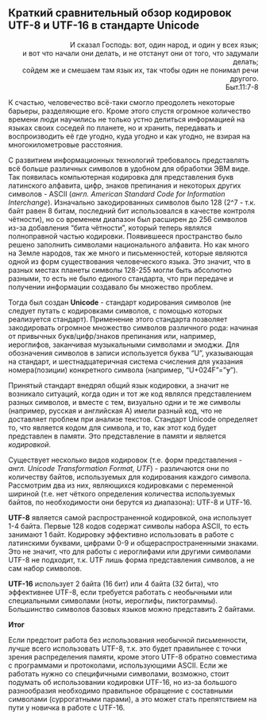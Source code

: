 
Краткий сравнительный обзор кодировок UTF-8 и UTF-16 в стандарте Unicode
------

<p align="right">И сказал Господь: вот, один народ, и один у всех язык; <BR>
и вот что начали они делать, и не отстанут они от того, что задумали делать; <BR> сойдем же и смешаем там язык их, так чтобы один не понимал речи другого. <BR>
Быт.11:7-8</p>


К счастью, человечество всё-таки смогло преодолеть некоторые барьеры, разделяющие его. Кроме этого спустя огромное количество времени люди научились не только устно делиться информацией на языках своих соседей по планете, но и хранить, передавать и воспроизводить её где угодно, куда угодно и как угодно, не взирая на многокилометровые расстояния.

С развитием информационных технологий требовалось представлять всё больше различных символов в удобном для обработки ЭВМ виде. Так появилась компьютерная кодировка для представления букв латинского алфавита, цифр, знаков препинания и некоторых других символов - ASCII (*англ. American Standard Code for Information Interchange*). Изначально закодированных символов было 128 (2^7 - т.к. байт равен 8 битам, последний бит использовался в качестве контроля чётности), но со временем диапазон был расширен до 256 символов из-за добавления “бита чётности”, который теперь являлся полноправной частью кодировки. Появившееся пространство было решено заполнить символами национального алфавита. Но как много на Земле народов, так же много и письменностей, которые являются одной из форм существования человеческого языка. Это значит, что в разных местах планеты символы 128-255 могли быть абсолютно разными, то есть не было единого стандарта, что при передаче и получении информации создавало бы множество проблем. 

Тогда был создан **Unicode** - стандарт кодирования символов (не следует путать с кодировками символов, с помощью которых реализуется стандарт). Применение этого стандарта позволяет закодировать огромное множество символов различного рода: начиная от привычных букв/цифр/знаков препинания или, например, иероглифов, заканчивая музыкальными символами и эмоджи. Для обозначения символов  в записи используется буква “U”, указывающая на стандарт, и шестнадцатеричная система счисления  для указания номера(позиции) конкретного символа (например, “U+024F”=”ɏ”).

Принятый стандарт внедрял общий язык кодировки, а значит не возникало ситуаций, когда один и тот же код являлся представлением разных символов, и вместе с тем, визуально одни и те же символы (например, русская и английская А) имели разный код, что не доставляет проблем при анализе текстов. Стандарт Unicode определяет то, что является кодом для символа, и то, как этот код будет представлен в памяти. Это представление в памяти и является *кодировкой*.

Существует несколько видов кодировок (т.е. форм представления - *англ. Unicode Transformation Format, UTF*) - различаются они по количеству байтов, используемых для кодирования каждого символа. Рассмотрим два из них, являющихся кодировками с переменной шириной (т.е. нет чёткого определения количества используемых байтов, по необходимости они берутся из диапазона):  UTF-8 и UTF-16.

**UTF-8** является самой распространенной кодировкой, она использует 1-4 байта. Первые 128 кодов содержат символы набора ASCII, то есть занимают 1 байт. Кодировку эффективно использовать в работе с латинскими буквами, цифрами 0-9 и общераспространенными знаками. Это не значит, что для работы с иероглифами или другими символами UTF-8 не подходит, т.к. UTF лишь форма представления символов, а не сам набор символов.

**UTF-16** использует 2 байта (16 бит) или 4 байта (32 бита), что эффективнее UTF-8, если требуется работать с необычными или специальными символами (ноты, иероглифы, пиктограммы). Большинство символов базовых языков можно представить 2 байтами.

**Итог**

Если предстоит работа без использования необычной письменности, лучше всего использовать UTF-8, т.к. это будет правильнее с точки зрения распределения памяти, кроме этого UTF-8 обратно совместима с программами и протоколами, использующими ASCII.
    Если же работать нужно со специфичными символами, возможно, стоит подумать об использовании кодировки UTF-16, но из-за большого разнообразия необходимо правильное обращение с составными символами (суррогатными парами), а это может стать препятствием на пути у новичка в работе с UTF-16.  

